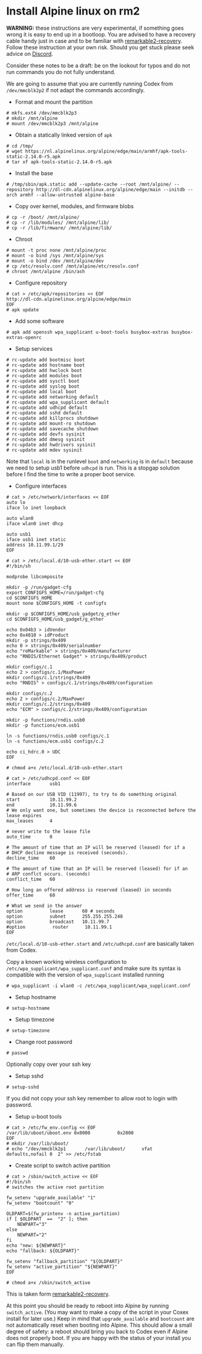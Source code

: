 # Install Alpine linux on rm2

**WARNING:** these instructions are very experimental, if something goes wrong
it is easy to end up in a bootloop. You are advised to have a recovery cable
handy just in case and to be familiar with
[remarkable2-recovery](https://github.com/ddvk/remarkable2-recovery).
Follow these instruction at your own risk.
Should you get stuck please seek advice on
[Discord](https://discord.com/channels/385916768696139794/385922887812513823).

Consider these notes to be a draft: be on the lookout for typos and do not run
commands you do not fully understand.

We are going to assume that you are currently running Codex from
`/dev/mmcblk2p2` if not adapt the commands accordingly. 

- Format and mount the partition
```
# mkfs.ext4 /dev/mmcblk2p3
# mkdir /mnt/alpine
# mount /dev/mmcblk2p3 /mnt/alpine
```

- Obtain a statically linked version of `apk`
```
# cd /tmp/
# wget https://nl.alpinelinux.org/alpine/edge/main/armhf/apk-tools-static-2.14.0-r5.apk
# tar xf apk-tools-static-2.14.0-r5.apk
```

- Install the base
```
# /tmp/sbin/apk.static add --update-cache --root /mnt/alpine/ --repository http://dl-cdn.alpinelinux.org/alpine/edge/main --initdb --arch armhf --allow-untrusted alpine-base 
```

- Copy over kernel, modules, and firmware blobs
```
# cp -r /boot/ /mnt/alpine/
# cp -r /lib/modules/ /mnt/alpine/lib/
# cp -r /lib/firmware/ /mnt/alpine/lib/
```

- Chroot
```
# mount -t proc none /mnt/alpine/proc
# mount -o bind /sys /mnt/alpine/sys
# mount -o bind /dev /mnt/alpine/dev
# cp /etc/resolv.conf /mnt/alpine/etc/resolv.conf
# chroot /mnt/alpine /bin/ash
```

- Configure repository
```
# cat > /etc/apk/repositories << EOF
http://dl-cdn.alpinelinux.org/alpine/edge/main
EOF
# apk update
```

- Add some software
```
# apk add openssh wpa_supplicant u-boot-tools busybox-extras busybox-extras-openrc
```

- Setup services
```
# rc-update add bootmisc boot
# rc-update add hostname boot
# rc-update add hwclock boot
# rc-update add modules boot
# rc-update add sysctl boot
# rc-update add syslog boot
# rc-update add local boot
# rc-update add networking default
# rc-update add wpa_supplicant default
# rc-update add udhcpd default
# rc-update add sshd default
# rc-update add killprocs shutdown
# rc-update add mount-ro shutdown
# rc-update add savecache shutdown
# rc-update add devfs sysinit
# rc-update add dmesg sysinit
# rc-update add hwdrivers sysinit
# rc-update add mdev sysinit
```
Note that `local` is in the runlevel `boot` and `networking` is in `default`
because we need to setup usb1 before `udhcpd` is run. This is a
stopgap solution before I find the time to write a proper boot service.

- Configure interfaces
```
# cat > /etc/network/interfaces << EOF
auto lo
iface lo inet loopback

auto wlan0
iface wlan0 inet dhcp

auto usb1
iface usb1 inet static
address 10.11.99.1/29
EOF

# cat > /etc/local.d/10-usb-ether.start << EOF
#!/bin/sh

modprobe libcomposite

mkdir -p /run/gadget-cfg
export CONFIGFS_HOME=/run/gadget-cfg
cd $CONFIGFS_HOME
mount none $CONFIGFS_HOME -t configfs

mkdir -p $CONFIGFS_HOME/usb_gadget/g_ether
cd $CONFIGFS_HOME/usb_gadget/g_ether

echo 0x04b3 > idVendor
echo 0x4010 > idProduct
mkdir -p strings/0x409
echo 0 > strings/0x409/serialnumber
echo "reMarkable" > strings/0x409/manufacturer
echo "RNDIS/Ethernet Gadget" > strings/0x409/product

mkdir configs/c.1
echo 2 > configs/c.1/MaxPower
mkdir configs/c.1/strings/0x409
echo "RNDIS" > configs/c.1/strings/0x409/configuration

mkdir configs/c.2
echo 2 > configs/c.2/MaxPower
mkdir configs/c.2/strings/0x409
echo "ECM" > configs/c.2/strings/0x409/configuration

mkdir -p functions/rndis.usb0
mkdir -p functions/ecm.usb1

ln -s functions/rndis.usb0 configs/c.1
ln -s functions/ecm.usb1 configs/c.2

echo ci_hdrc.0 > UDC
EOF

# chmod a+x /etc/local.d/10-usb-ether.start

# cat > /etc/udhcpd.conf << EOF
interface       usb1

# Based on our USB VID (11997), to try to do something original
start           10.11.99.2
end             10.11.99.6
# We only want one, but sometimes the device is reconnected before the lease expires
max_leases      4

# never write to the lease file
auto_time       0

# The amount of time that an IP will be reserved (leased) for if a
# DHCP decline message is received (seconds).
decline_time    60

# The amount of time that an IP will be reserved (leased) for if an
# ARP conflct occurs. (seconds)
conflict_time   60

# How long an offered address is reserved (leased) in seconds
offer_time      60

# What we send in the answer
option          lease       60 # seconds
option          subnet      255.255.255.248
option          broadcast   10.11.99.7
#option          router      10.11.99.1
EOF
```
`/etc/local.d/10-usb-ether.start` and `/etc/udhcpd.conf` are basically taken from Codex. 

Copy a known working wireless configuration to `/etc/wpa_supplicant/wpa_supplicant.conf` and make sure its syntax is compatible with the version of `wpa_supplicant` installed running
```
# wpa_supplicant -i wlan0 -c /etc/wpa_supplicant/wpa_supplicant.conf
```

- Setup hostname
```
# setup-hostname
```

- Setup timezone
```
# setup-timezone
```

- Change root password
```
# passwd
```
Optionally copy over your ssh key

- Setup sshd
```
# setup-sshd
```
If you did not copy your ssh key remember to allow root to login with password.

- Setup u-boot tools
```
# cat > /etc/fw_env.config << EOF
/var/lib/uboot/uboot.env 0x0000          0x2000
EOF
# mkdir /var/lib/uboot/
# echo "/dev/mmcblk2p1       /var/lib/uboot/      vfat       defaults,nofail 0  2" >> /etc/fstab
```

- Create script to switch active partition
```
# cat > /sbin/switch_active << EOF
#!/bin/sh
# switches the active root partition

fw_setenv "upgrade_available" "1"
fw_setenv "bootcount" "0"

OLDPART=$(fw_printenv -n active_partition)
if [ $OLDPART  ==  "2" ]; then
    NEWPART="3"
else
    NEWPART="2"
fi
echo "new: ${NEWPART}"
echo "fallback: ${OLDPART}"

fw_setenv "fallback_partition" "${OLDPART}"
fw_setenv "active_partition" "${NEWPART}"
EOF

# chmod a+x /sbin/switch_active
```
This is taken form [remarkable2-recovery](https://github.com/ddvk/remarkable2-recovery).


At this point you should be ready to reboot into Alpine by running `switch_active`. (You may want to make a copy of the script in your Coxex install for later use.) Keep in mind that `upgrade_available` and `bootcount` are not automatically reset when booting into Alpine. This should allow a small degree of safety: a reboot should bring you back to Codex even if Alpine does not properly boot. If you are happy with the status of your install you can flip them manually.
